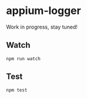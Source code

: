 appium-logger
===================

Work in progress, stay tuned!

## Watch

```
npm run watch
```

## Test

```
npm test
```
